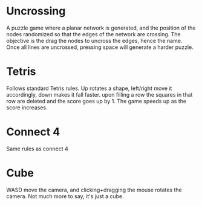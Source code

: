 # Uncrossing
A puzzle game where a planar network is generated, and the position of the nodes randomized so that the edges of the network are crossing.
The objective is the drag the nodes to uncross the edges, hence the name. Once all lines are uncrossed, pressing space will generate a harder puzzle.
# Tetris
Follows standard Tetris rules. Up rotates a shape, left/right move it accordingly, down makes it fall faster.
upon filling a row the squares in that row are deleted and the score goes up by 1.
The game speeds up as the score increases.
# Connect 4
Same rules as connect 4
# Cube
WASD move the camera, and clicking+dragging the mouse rotates the camera. Not much more to say, it's just a cube.

